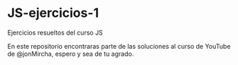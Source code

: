 # JS-ejercicios-1
Ejercicios resueltos del curso JS

En este repositorio encontraras parte de las soluciones al curso de YouTube de @jonMircha, espero y sea de tu agrado.
